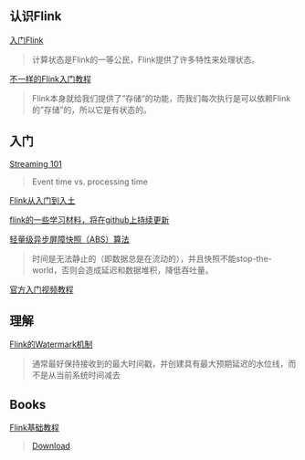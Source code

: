 ## 认识Flink

[入门Flink](https://zhuanlan.zhihu.com/p/85086072)
>计算状态是Flink的一等公民，Flink提供了许多特性来处理状态。

[不一样的Flink入门教程](https://segmentfault.com/a/1190000038292061)
>Flink本身就给我们提供了”存储“的功能，而我们每次执行是可以依赖Flink的”存储”的，所以它是有状态的。

## 入门

[Streaming 101](https://www.oreilly.com/radar/the-world-beyond-batch-streaming-101/)
>Event time vs. processing time

[Flink从入门到入土](https://www.cnblogs.com/javazhiyin/p/13597319.html)

[flink的一些学习材料，将在github上持续更新](https://github.com/pierre94/flink-notes)

[轻量级异步屏障快照（ABS）算法](https://www.jianshu.com/p/3093f6d92750)
>时间是无法静止的（即数据总是在流动的），并且快照不能stop-the-world，否则会造成延迟和数据堆积，降低吞吐量。

[官方入门视频教程](https://www.youtube.com/watch?v=bnLGJb19bm4&list=PL-Eo8d6DAhICfHjSaNsdkyic3WX0YewHp)



## 理解

[Flink的Watermark机制](https://www.cnblogs.com/rossiXYZ/p/12286407.html)
>通常最好保持接收到的最大时间戳，并创建具有最大预期延迟的水位线，而不是从当前系统时间减去

## Books

[Flink基础教程](https://book.douban.com/subject/30283622/)
>[Download](https://github.com/pierre94/flink-notes/blob/master/books/Flink%E5%9F%BA%E7%A1%80%E6%95%99%E7%A8%8B.pdf
)
